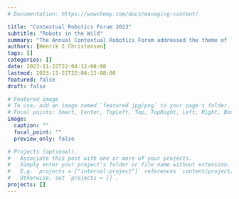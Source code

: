 ```yaml
---
# Documentation: https://wowchemy.com/docs/managing-content/

title: "Contextual Robotics Forum 2023"
subtitle: "Robots in the Wild"
summary: "The Annual Contextual Robotics Forum addressed the theme of ``robots in the wild''. The forum included presentations about field robot, medical robotics, control barrier functions and design methodology. The forum also included a tour of the new collaboratories in Franklin Antonio Hall"
authors: [Henrik I Christensen]
tags: []
categories: []
date: 2023-11-22T22:04:12-08:00
lastmod: 2023-11-22T22:04:12-08:00
featured: false
draft: false

# Featured image
# To use, add an image named `featured.jpg/png` to your page's folder.
# Focal points: Smart, Center, TopLeft, Top, TopRight, Left, Right, BottomLeft, Bottom, BottomRight.
image:
  caption: ""
  focal_point: ""
  preview_only: false

# Projects (optional).
#   Associate this post with one or more of your projects.
#   Simply enter your project's folder or file name without extension.
#   E.g. `projects = ["internal-project"]` references `content/project/deep-learning/index.md`.
#   Otherwise, set `projects = []`.
projects: []
---
```

